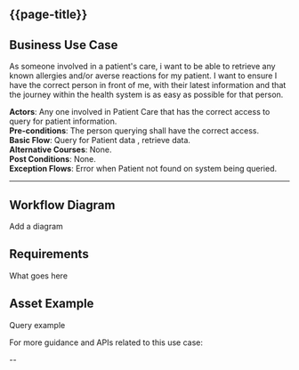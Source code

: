 ## {{page-title}}

## Business Use Case

As someone involved in a patient's care, i want to be able to retrieve any known allergies and/or averse reactions for my patient. I want to ensure I have the correct person in front of me, with their latest information and that the journey within the health system is as easy as possible for that person.

**Actors**: Any one involved in Patient Care that has the correct access to query for patient information.<br>
**Pre-conditions**: The person querying shall have the correct access.<br>
**Basic Flow**: Query for Patient data , retrieve data.<br>
**Alternative Courses**: None.<br>
**Post Conditions**: None.<br>
**Exception Flows**: Error when Patient not found on system being queried. 

---

## Workflow Diagram

Add a diagram 

## Requirements

What goes here

## Asset Example

Query example 


For more guidance and APIs related to this use case:  


--